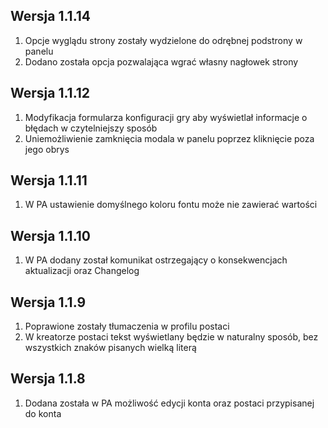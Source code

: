 ## Wersja 1.1.14
1. Opcje wyglądu strony zostały wydzielone do odrębnej podstrony w panelu
2. Dodano została opcja pozwalająca wgrać własny nagłowek strony

## Wersja 1.1.12
1. Modyfikacja formularza konfiguracji gry aby wyświetlał informacje o błędach w czytelniejszy sposób
2. Uniemożliwienie zamknięcia modala w panelu poprzez kliknięcie poza jego obrys

## Wersja 1.1.11
1. W PA ustawienie domyślnego koloru fontu może nie zawierać wartości

## Wersja 1.1.10
1. W PA dodany został komunikat ostrzegający o konsekwencjach aktualizacji oraz Changelog

## Wersja 1.1.9
1. Poprawione zostały tłumaczenia w profilu postaci
2. W kreatorze postaci tekst wyświetlany będzie w naturalny sposób, bez wszystkich znaków pisanych wielką literą

## Wersja 1.1.8
1. Dodana została w PA możliwość edycji konta oraz postaci przypisanej do konta
